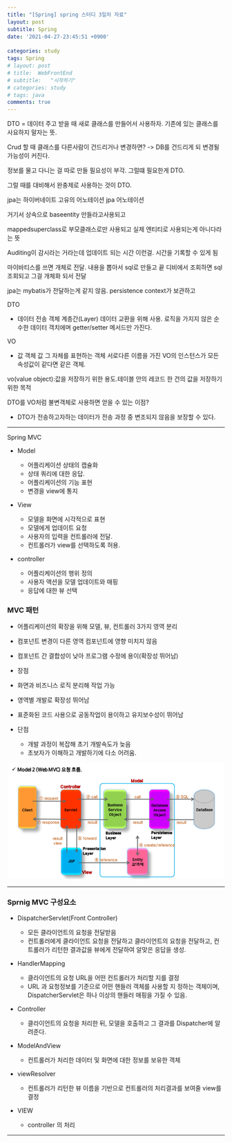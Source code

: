 ```yaml
---
title: "[Spring] spring 스터디 3일차 자료"
layout: post
subtitle: Spring
date: '2021-04-27-23:45:51 +0900'

categories: study
tags: Spring
# layout: post
# title:  WebFrontEnd
# subtitle:   "시작하기"
# categories: study
# tags: java
comments: true
---
```



DTO = 데이터 주고 받을 때 새로 클래스를 만들어서 사용하자.
기존에 있는 클래스를 사요하지 말자는 뜻.


Crud 할 때 클래스를 다른사람이 건드리거나 변경하면? -> DB를 건드리게 되 변경될 가능성이 커진다.

정보를 물고 다니는 걸 따로 만들 필요성이 부각.
그럴떄 필요한게 DTO.


그럴 때를 대비해서 완충제로 사용하는 것이 DTO.

jpa는 하이버네이트 고유의 어노테이션
jpa 어노테이션

거기서 상속으로 baseentity 만들라고사용되고

mappedsuperclass로 부모클래스로만 사용되고 실제 엔티티로 사용되는게 아니다라는 뜻

Auditing이 감시라는 거라는데
업데이트 되는 시간 이런걸.
시간을 기록할 수 있게 됨

마이바티스를 쓰면
개체로 전달. 내용을 뽑아서 sql로 만들고 끝
디비에서 조회하면 sql 조회되고 그걸 개체화 되서 전달

jpa는 mybatis가 전달하는게 같지 않음.
persistence context가 보관하고

DTO
- 데이터 전송 객체
계층간(Layer) 데이터 교환을 위해 사용.
로직을 가지지 않은 순수한 데이터 객치에며 getter/setter 메서드만 가진다.


VO
- 값 객체
값 그 자체를 표현하는 객체
서로다른 이름을 가진 VO의 인스턴스가 모든 속성값이 같다면 같은 객체.

vo(value object):값을 저장하기 위한 용도.테이블 안의 레코드 한 건의 값을 저장하기 위한 목적

DTO를 VO처럼 불변객체로 사용하면 얻을 수 있는 이점?
- DTO가 전송하고자하는 데이터가 전송 과정 중 변조되지 않음을 보장할 수 있다.

--------------

Spring MVC

- Model
  - 어플리케이션 상태의 캡슐화
  - 상태 쿼리에 대한 응답.
  - 어플리케이션의 기능 표현
  - 변경을 view에 통지

- View
  - 모델을 화면에 시각적으로 표현
  - 모델에게 업데이트 요청
  - 사용자의 입력을 컨트롤러에 전달.
  - 컨트롤러가 view를 선택하도록 허용.

- controller
  - 어플리케이션의 행위 정의
  - 사용자 액션을 모델 업데이트와 매핑
  - 응답에 대한 뷰 선택


### MVC 패턴
- 어플리케이션의 확장을 위해 모델, 뷰, 컨트롤러 3가지 영역 분리
- 컴포넌트 변경이 다른 영역 컴포넌트에 영향 미치지 않음
- 컴포넌트 간 결합성이 낮아 프로그램 수정에 용이(확장성 뛰어남)

- 장점
 - 화면과 비즈니스 로직 분리해 작업 가능
 - 영역별 개발로 확장성 뛰어남
 - 표준화된 코드 사용으로 공동작업이 용이하고 유지보수성이 뛰어남

- 단점
  - 개발 과정이 복잡해 초기 개발속도가 늦음
  - 초보자가 이해하고 개발하기에 다소 어려움.

![20210427_103151](/assets/20210427_103151.png)

------


### Sprnig MVC 구성요소

- DispatcherServlet(Front Controller)
  - 모든 클라이언트의 요청을 전달받음
  - 컨트롤러에게 클라이언트 요청을 전달하고 클라이언트의 요청을 전달하고, 컨트롤러가 리턴한 결과값을 뷰에게 전달하여 알맞은 응답을 생성.

- HandlerMapping
  - 클라이언트의 요청 URL을 어떤 컨트롤러가 처리할 지를 결정
  - URL 과 요청정보를 기준으로 어떤 핸들러 객체를 사용할 지 정하는 객체이며, DispatcherServlet은 하나 이상의 핸들러 매핑을 가질 수 있음.

- Controller
  - 클라이언트의 요청을 처리한 뒤, 모델을 호출하고 그 결과를 Dispatcher에 알려준다.

- ModelAndView
  - 컨트롤러가 처리한 데이터 및 화면에 대한 정보를 보유한 객체
- viewResolver
  - 컨트롤러가 리턴한 뷰 이름을 기반으로 컨트롤러의 처리결과를 보여줄 view를 결정

- VIEW
  - controller 의 처리



-------------
